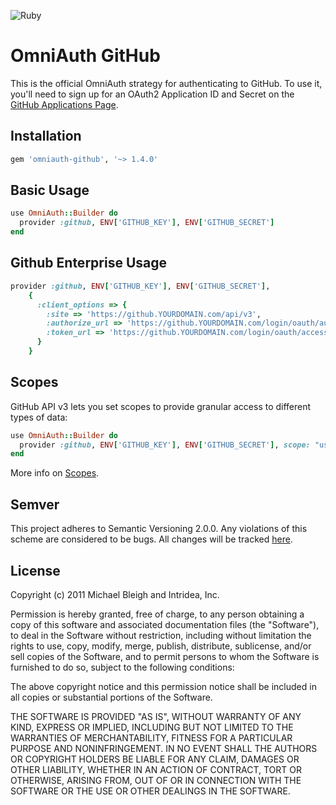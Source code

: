 ![Ruby](https://github.com/omniauth/omniauth-github/workflows/Ruby/badge.svg?branch=master)

# OmniAuth GitHub

This is the official OmniAuth strategy for authenticating to GitHub. To
use it, you'll need to sign up for an OAuth2 Application ID and Secret
on the [GitHub Applications Page](https://github.com/settings/applications).

## Installation

```ruby
gem 'omniauth-github', '~> 1.4.0'
```

## Basic Usage

```ruby
use OmniAuth::Builder do
  provider :github, ENV['GITHUB_KEY'], ENV['GITHUB_SECRET']
end
```

## Github Enterprise Usage

```ruby
provider :github, ENV['GITHUB_KEY'], ENV['GITHUB_SECRET'],
    {
      :client_options => {
        :site => 'https://github.YOURDOMAIN.com/api/v3',
        :authorize_url => 'https://github.YOURDOMAIN.com/login/oauth/authorize',
        :token_url => 'https://github.YOURDOMAIN.com/login/oauth/access_token',
      }
    }
```

## Scopes

GitHub API v3 lets you set scopes to provide granular access to different types of data: 

```ruby
use OmniAuth::Builder do
  provider :github, ENV['GITHUB_KEY'], ENV['GITHUB_SECRET'], scope: "user,repo,gist"
end
```

More info on [Scopes](http://developer.github.com/v3/oauth/#scopes).


## Semver
This project adheres to Semantic Versioning 2.0.0. Any violations of this scheme are considered to be bugs. 
All changes will be tracked [here](https://github.com/omniauth/omniauth-github/releases).

## License

Copyright (c) 2011 Michael Bleigh and Intridea, Inc.

Permission is hereby granted, free of charge, to any person obtaining a copy of this software and associated documentation files (the "Software"), to deal in the Software without restriction, including without limitation the rights to use, copy, modify, merge, publish, distribute, sublicense, and/or sell copies of the Software, and to permit persons to whom the Software is furnished to do so, subject to the following conditions:

The above copyright notice and this permission notice shall be included in all copies or substantial portions of the Software.

THE SOFTWARE IS PROVIDED "AS IS", WITHOUT WARRANTY OF ANY KIND, EXPRESS OR IMPLIED, INCLUDING BUT NOT LIMITED TO THE WARRANTIES OF MERCHANTABILITY, FITNESS FOR A PARTICULAR PURPOSE AND NONINFRINGEMENT. IN NO EVENT SHALL THE AUTHORS OR COPYRIGHT HOLDERS BE LIABLE FOR ANY CLAIM, DAMAGES OR OTHER LIABILITY, WHETHER IN AN ACTION OF CONTRACT, TORT OR OTHERWISE, ARISING FROM, OUT OF OR IN CONNECTION WITH THE SOFTWARE OR THE USE OR OTHER DEALINGS IN THE SOFTWARE.

